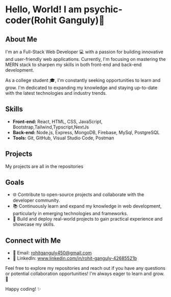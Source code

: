 # Hello, World! I am psychic-coder(Rohit Ganguly)👋

## About Me

I'm an a Full-Stack Web Developer 💻 with a passion for building innovative and user-friendly web applications. Currently, I'm focusing on mastering the MERN stack to sharpen my skills in both front-end and back-end development.

As a college student 🎓, I'm constantly seeking opportunities to learn and grow. I'm dedicated to expanding my knowledge and staying up-to-date with the latest technologies and industry trends.

## Skills

- **Front-end:** React, HTML, CSS, JavaScript, Bootstrap,Tailwind,Typscript,NextJs
- **Back-end:** Node.js, Express, MongoDB, Firebase, MySql, PostgreSQL
- **Tools:** Git, GitHub, Visual Studio Code, Postman

## Projects

My projects are all in the repositories

## Goals

- 🌐 Contribute to open-source projects and collaborate with the developer community.
- 📚 Continuously learn and expand my knowledge in web development, particularly in emerging technologies and frameworks.
- 🚀 Build and deploy real-world projects to gain practical experience and showcase my skills.

## Connect with Me

- 📧 Email: rohitganguly450@gmail.com
- 💼 LinkedIn: www.linkedin.com/in/rohit-ganguly-42685521b

Feel free to explore my repositories and reach out if you have any questions or potential collaboration opportunities! I'm always eager to learn and grow. 🚀

Happy coding! ✨
